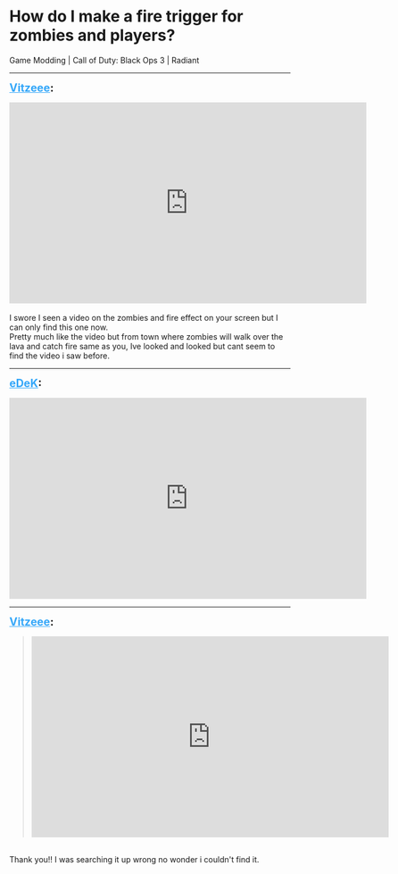 # How do I make a fire trigger for zombies and players?
Game Modding | Call of Duty: Black Ops 3 | Radiant

---
<strong style="font-size: 1.4em;"><span style="text-decoration: underline;text-decoration-color: #34a7f9;"><span style="color:#34a7f9;">Vitzeee</span></span>:</strong>

<p><iframe type="text/html" width="640" height="360" src="https://www.youtube.com/embed/zIUkoXn7HlI" frameborder="0"></iframe><br /><br />I swore I seen a video on the zombies and fire effect on your screen but I can only find this one now. <br />Pretty much like the video but from town where zombies will walk over the lava and catch fire same as you, Ive looked and looked but cant seem to find the video i saw before.</p>

---
<strong style="font-size: 1.4em;"><span style="text-decoration: underline;text-decoration-color: #34a7f9;"><span style="color:#34a7f9;">eDeK</span></span>:</strong>

<p><iframe type="text/html" width="640" height="360" src="https://www.youtube.com/embed/3sVzNI3WxsQ" frameborder="0"></iframe></p>

---
<strong style="font-size: 1.4em;"><span style="text-decoration: underline;text-decoration-color: #34a7f9;"><span style="color:#34a7f9;">Vitzeee</span></span>:</strong>

<p><blockquote><iframe type="text/html" width="640" height="360" src="https://www.youtube.com/embed/3sVzNI3WxsQ" frameborder="0"></iframe><br /></blockquote><br />Thank you!! I was searching it up wrong no wonder i couldn&#39;t find it.</p>
